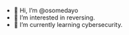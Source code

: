 - 👋 Hi, I’m @osomedayo
- 👀 I’m interested in reversing.
- 🌱 I’m currently learning cybersecurity.

<!---
osomedayo/osomedayo is a ✨ special ✨ repository because its `README.md` (this file) appears on your GitHub profile.
You can click the Preview link to take a look at your changes.
--->
